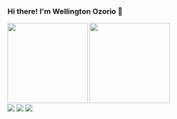 ### Hi there! I'm Wellington Ozorio 👋

<div>
    <img height="180em"
        src="https://github-readme-stats.vercel.app/api?username=wozorio&theme=tokyonight&show_icons=true&include_all_commits=true&count_private=true" />
    <img height="180em"
        src="https://github-readme-stats.vercel.app/api/top-langs/?username=wozorio&theme=tokyonight&layout=compact&langs_count=16" />
</div>

<div>
    <a href="mailto:well.ozorio@gmail.com"> <img
            src="https://img.shields.io/badge/-Gmail-%23333?style=for-the-badge&logo=gmail&logoColor=white"
            target="_blank"></a>
    <a href="https://www.linkedin.com/in/wozorio/" target="_blank"><img
            src="https://img.shields.io/badge/-LinkedIn-%230077B5?style=for-the-badge&logo=linkedin&logoColor=white"
            target="_blank"></a>
    <a href="https://www.instagram.com/well.ozorio/" target="_blank"> <img
            src="https://img.shields.io/badge/-Instagram-%23E4405F?style=for-the-badge&logo=instagram&logoColor=white"
            target="_blank"></a>
</div>
